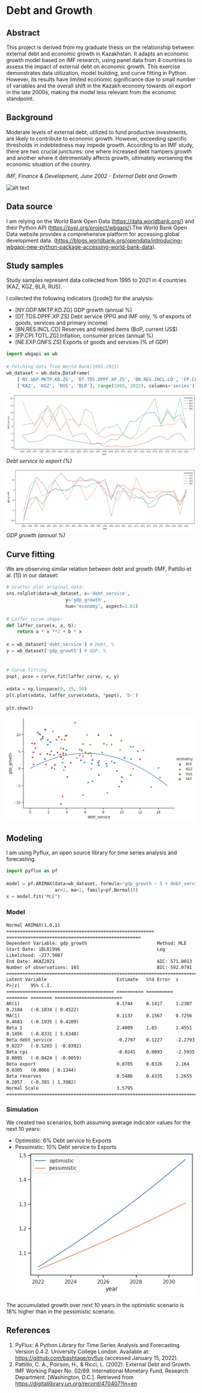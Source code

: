 # Debt and Growth

## Abstract
This project is derived from my graduate thesis on the relationship between external debt and economic growth in Kazakhstan. It adapts an economic growth model based on IMF research, using panel data from 4 countries to assess the impact of external debt on economic growth. This exercise demonstrates data utilization, model building, and curve fitting in Python. However, its results have limited economic significance due to small number of variables and the overall shift in the Kazakh economy towards oil export in the late 2000s, making the model less relevant from the economic standpoint.

## Background
Moderate levels of external debt, utilized to fund productive investments, are likely to contribute to economic growth. However, exceeding specific thresholds in indebtedness may impede growth. According to an IMF study, there are two crucial junctures: one where increased debt hampers growth and another where it detrimentally affects growth, ultimately worsening the economic situation of the country.

*IMF, Finance &amp; Development, June 2002 - External Debt and Growth*

![alt text](https://www.imf.org/external/pubs/ft/fandd/2002/06/images/pat3.gif)


## Data source
I am relying on the World Bank Open Data (https://data.worldbank.org/) and their Python API (https://pypi.org/project/wbgapi/).The World Bank Open Data website provides a comprehensive platform for accessing global development data. (https://blogs.worldbank.org/opendata/introducing-wbgapi-new-python-package-accessing-world-bank-data).

## Study samples
Study samples represent data collected from 1995 to 2021 in 4 countries (KAZ, KGZ, BLR, RUS).

I collected the following indicators ([code]) for the analysis:
 - [NY.GDP.MKTP.KD.ZG]  GDP growth (annual %)
 - [DT.TDS.DPPF.XP.ZS]  Debt service (PPG and IMF only, % of exports of goods, services and primary income)
 - [BN.RES.INCL.CD]  Reserves and related items (BoP, current US$)
 - [FP.CPI.TOTL.ZG]  Inflation, consumer prices (annual %)
 - [NE.EXP.GNFS.ZS]  Exports of goods and services (% of GDP) 

```python
import wbgapi as wb

# Fetching data from World Bank(1995-2021)
wb_dataset = wb.data.DataFrame(
    ['NY.GDP.MKTP.KD.ZG', 'DT.TDS.DPPF.XP.ZS', 'BN.RES.INCL.CD', 'FP.CPI.TOTL.ZG', 'NE.EXP.GNFS.ZS'],
    ['KAZ', 'KGZ', 'RUS', 'BLR'], range(1995, 2022), columns='series')
```


![debt_service](./img/debt_service.png)
*Debt service to export (%)*

![gdp_growth](./img/gdp_growth.png)
*GDP growth (annual %)*

## Curve fitting
We are observing similar relation between debt and growth (IMF, Pattillo et al. [1]) in our dataset:

```python
# Scatter plot original data:
sns.relplot(data=wb_dataset, x='debt_service',
                      y='gdp_growth',
                      hue='economy', aspect=1.61)

# Laffer curve shape:
def laffer_curve(x, a, b):
    return a * x **2 + b * x

x = wb_dataset['debt_service'] # Debt, %
y = wb_dataset['gdp_growth'] # GDP, %


# Curve fitting
popt, pcov = curve_fit(laffer_curve, x, y)

xdata = np.linspace(0, 15, 50)
plt.plot(xdata, laffer_curve(xdata, *popt), 'b-')

plt.show()
```
![laffer_curve](./img/laffer_curve.png)

## Modeling
I am using Pyflux, an open source library for time series analysis and forecasting.

```python
import pyflux as pf

model = pf.ARIMAX(data=wb_dataset, formula='gdp_growth ~ 1 + debt_service + cpi + export + reserves',
                  ar=1, ma=1, family=pf.Normal())
x = model.fit("MLE")
```
### Model
```text
Normal ARIMAX(1,0,1)                                                                                      
======================================================= ==================================================
Dependent Variable: gdp_growth                          Method: MLE                                       
Start Date: 1BLR1996                                    Log Likelihood: -277.5007                         
End Date: 4KAZ2021                                      AIC: 571.0013                                     
Number of observations: 103                             BIC: 592.0791                                     
==========================================================================================================
Latent Variable                          Estimate   Std Error  z        P>|z|    95% C.I.                 
======================================== ========== ========== ======== ======== =========================
AR(1)                                    0.1744     0.1417     1.2307   0.2184   (-0.1034 | 0.4522)       
MA(1)                                    0.1137     0.1567     0.7256   0.4681   (-0.1935 | 0.4209)       
Beta 1                                   2.4009     1.65       1.4551   0.1456   (-0.8331 | 5.6348)       
Beta debt_service                        -0.2797    0.1227     -2.2793  0.0227   (-0.5203 | -0.0392)      
Beta cpi                                 -0.0241    0.0093     -2.5935  0.0095   (-0.0424 | -0.0059)      
Beta export                              0.0705     0.0326     2.164    0.0305   (0.0066 | 0.1344)        
Beta reserves                            0.5486     0.4335     1.2655   0.2057   (-0.301 | 1.3982)        
Normal Scale                             3.5795                                                           
==========================================================================================================
```

### Simulation
We created two scenarios, both assuming average indicator values for the next 10 years:
 - Optimistic: 6% Debt service to Exports
 - Pessimistic: 10% Debt service to Exports
![model_fit](./img/scenarios.png)

The accumulated growth over next 10 years in the optimistic scenario is 18% higher than in the pessimistic scenario.


## References
 1. PyFlux: A Python Library for Time Series Analysis and Forecasting. Version 0.4.2. University College London. Available at: https://github.com/bashtage/pyflux (accessed January 15, 2022).
 2. Pattillo, C. A., Poirson, H., & Ricci, L. (2002). External Debt and Growth. IMF Working Paper No. 02/69. International Monetary Fund, Research Department. [Washington, D.C.]. Retrieved from https://digitallibrary.un.org/record/470407?ln=en